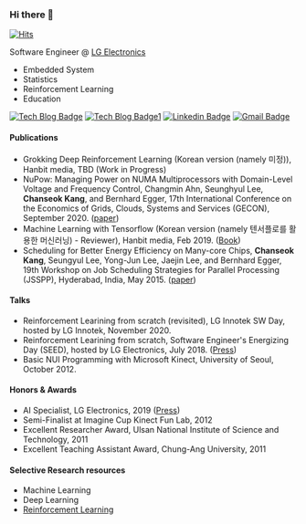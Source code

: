 ### Hi there 👋

[![Hits](https://hits.seeyoufarm.com/api/count/incr/badge.svg?url=https%3A%2F%2Fgithub.com%2Fgoodboychan&count_bg=%233D81C8&title_bg=%23555555&icon=&icon_color=%23E7E7E7&title=hits&edge_flat=false)](https://hits.seeyoufarm.com)

Software Engineer @ [LG Electronics](https://www.lge.co.kr/)

- Embedded System
- Statistics
- Reinforcement Learning
- Education

[![Tech Blog Badge](http://img.shields.io/badge/-Tech%20blog-black?style=flat-square&logo=github&link=https://goodboychan.github.io/chans_jupyter/)](https://goodboychan.github.io/chans_jupyter/)
[![Tech Blog Badge1](http://img.shields.io/badge/-Tech%20blog-black?style=flat-square&logo=blogger&link=https://talkingaboutme.tistory.com/)](https://talkingaboutme.tistory.com/)
[![Linkedin Badge](https://img.shields.io/badge/-LinkedIn-blue?style=flat-square&logo=Linkedin&logoColor=white&link=https://www.linkedin.com/in/chanseokk/)](https://www.linkedin.com/in/chanseokk/)
[![Gmail Badge](https://img.shields.io/badge/Gmail-d14836?style=flat-square&logo=Gmail&logoColor=white&link=mailto:kcsgoodboy@gmail.com)](mailto:kcsgoodboy@gmail.com)

#### Publications
- Grokking Deep Reinforcement Learning (Korean version (namely 미정)), Hanbit media, TBD (Work in Progress)
- NuPow: Managing Power on NUMA Multiprocessors with Domain-Level Voltage and Frequency Control, Changmin Ahn, Seunghyul Lee, **Chanseok Kang**, and Bernhard Egger, 17th International Conference on the Economics of Grids, Clouds, Systems and Services (GECON), September 2020. ([paper](https://csap.snu.ac.kr/sites/default/files/papers/2020.GECON.Ahn.NuPow.Managing%20Power%20on%20NUMA%20Multiprocessors%20with%20Domain-Level%20Voltage%20and%20Frequency%20Control.pdf))
- Machine Learning with Tensorflow (Korean version (namely 텐서플로를 활용한 머신러닝) - Reviewer), Hanbit media, Feb 2019. ([Book](https://www.hanbit.co.kr/store/books/look.php?p_code=B8108682495))
- Scheduling for Better Energy Efficiency on Many-core Chips, **Chanseok Kang**, Seungyul Lee, Yong-Jun Lee, Jaejin Lee, and Bernhard Egger, 19th Workshop on Job Scheduling Strategies for Parallel Processing (JSSPP), Hyderabad, India, May 2015. ([paper](http://www.cs.huji.ac.il/~feit/parsched/jsspp15/p6-kang.pdf))

#### Talks

- Reinforcement Learining from scratch (revisited), LG Innotek SW Day, hosted by LG Innotek, November 2020. 
- Reinforcement Learining from scratch, Software Engineer's Energizing Day (SEED), hosted by LG Electronics, July 2018. ([Press](https://live.lge.co.kr/seed2018/))
- Basic NUI Programming with Microsoft Kinect, University of Seoul, October 2012. 


#### Honors & Awards

- AI Specialist, LG Electronics, 2019 ([Press](https://live.lge.co.kr/lg_ai_specialist_1020/))
- Semi-Finalist at Imagine Cup Kinect Fun Lab, 2012
- Excellent Researcher Award, Ulsan National Institute of Science and Technology, 2011
- Excellent Teaching Assistant Award, Chung-Ang University, 2011

#### Selective Research resources

- Machine Learning
- Deep Learning
- [Reinforcement Learning](https://github.com/goodboychan/goodboychan/blob/master/buckets/RL.md)

 
<!--
**goodboychan/goodboychan** is a ✨ _special_ ✨ repository because its `README.md` (this file) appears on your GitHub profile.

Here are some ideas to get you started:

- 🔭 I’m currently working on ...
- 🌱 I’m currently learning ...
- 👯 I’m looking to collaborate on ...
- 🤔 I’m looking for help with ...
- 💬 Ask me about ...
- 📫 How to reach me: ...
- 😄 Pronouns: ...
- ⚡ Fun fact: ...
-->
